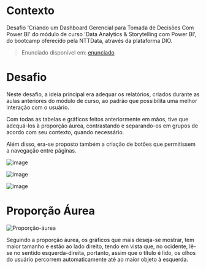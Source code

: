 # Contexto
Desafio 'Criando um Dashboard Gerencial para Tomada de Decisões Com Power BI' do módulo de curso 'Data Analytics & Storytelling com Power BI', do bootcamp oferecido pela NTTData, através da plataforma DIO.
> Enunciado disponível em: [enunciado](https://github.com/Otto-21/DIO/blob/main/desafios/powerBI/desafio%20ux%20dashboard%20gerencial/Descri%C3%A7%C3%A3o%20do%20desafio.docx)

# Desafio
Neste desafio, a ideia principal era adequar os relatórios, criados durante as aulas anteriores do módulo de curso, ao padrão que possibilita uma melhor interação com o usuário.

Com todas as tabelas e gráficos feitos anteriormente em mãos, tive que adequá-los à proporção áurea, contrastando e separando-os em grupos de acordo com seu contexto, quando necessário.

Além disso, era-se proposto também a criação de botões que permitissem a navegação entre páginas.

![image](https://github.com/user-attachments/assets/73c8e5ff-ec2c-4b55-9a19-5d310cf6be77)

![image](https://github.com/user-attachments/assets/70df0265-710d-414d-b9d5-6da12a44e2b4)

![image](https://github.com/user-attachments/assets/8784a05e-7286-48f8-a654-31dd53812ea8)

# Proporção Áurea

![Proporção-áurea](https://github.com/user-attachments/assets/68ef333e-045f-4448-a42e-673dd3be6dd2)

Seguindo a proporção áurea, os gráficos que mais deseja-se mostrar, tem maior tamanho e estão ao lado direito, tendo em vista que, no ocidente, lê-se no sentido esquerda-direita, portanto, assim que o título é lido, os olhos do usuário percorrem automaticamente até ao maior objeto à esquerda.
